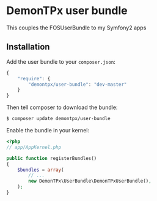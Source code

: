 # DemonTPx user bundle

This couples the FOSUserBundle to my Symfony2 apps

## Installation

Add the user bundle to your `composer.json`:

``` js
{
    "require": {
        "demontpx/user-bundle": "dev-master"
    }
}
```

Then tell composer to download the bundle:

``` bash
$ composer update demontpx/user-bundle
```

Enable the bundle in your kernel:

``` php
<?php
// app/AppKernel.php

public function registerBundles()
{
    $bundles = array(
        // ...
        new DemonTPx\UserBundle\DemonTPxUserBundle(),
    );
}
```
